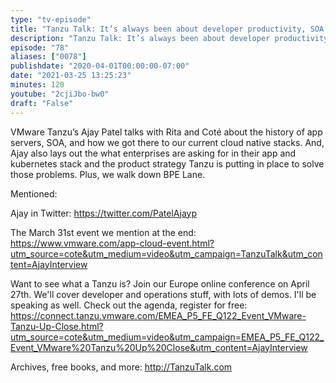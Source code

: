 ```yaml
---
type: "tv-episode"
title: "Tanzu Talk: It’s always been about developer productivity, SOA to DevSecOps, with Ajay Patel"
description: "Tanzu Talk: It’s always been about developer productivity, SOA to DevSecOps, with Ajay Patel"
episode: "78"
aliases: ["0078"]
publishdate: "2020-04-01T00:00:00-07:00"
date: "2021-03-25 13:25:23"
minutes: 120
youtube: "2cjiJbo-bw0"
draft: "False"
---
```


VMware Tanzu’s Ajay Patel talks with Rita and Coté about the history of app servers, SOA, and how we got there to our current cloud native stacks. And, Ajay also lays out the what enterprises are asking for in their app and kubernetes stack and the product strategy Tanzu is putting in place to solve those problems. Plus, we walk down BPE Lane.

Mentioned:

Ajay in Twitter: https://twitter.com/PatelAjayp

The March 31st event we mention at the end:
https://www.vmware.com/app-cloud-event.html?utm_source=cote&utm_medium=video&utm_campaign=TanzuTalk&utm_content=AjayInterview

Want to see what a Tanzu is? Join our Europe online conference on April 27th. We'll cover developer and operations stuff, with lots of demos. I'll be speaking  as well. Check out the agenda, register for free: https://connect.tanzu.vmware.com/EMEA_P5_FE_Q122_Event_VMware-Tanzu-Up-Close.html?utm_source=cote&utm_medium=video&utm_campaign=EMEA_P5_FE_Q122_Event_VMware%20Tanzu%20Up%20Close&utm_content=AjayInterview

Archives, free books, and more: http://TanzuTalk.com